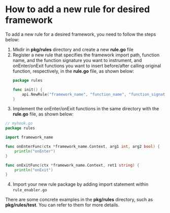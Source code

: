 # How to add a new rule for desired framework
To add a new rule for a desired framework, you need to follow the steps below:

1. Mkdir in **pkg/rules** directory and create a new **rule.go** file
2. Register a new rule that specifies the framework import path, function
    name, and the function signature you want to instrument, and onEnter/onExit
    functions you want to insert before/after calling original function, respectively, in the **rule.go** file, as shown below:
    ```go
    package rules

    func init() {
        api.NewRule("framework_name", "function_name", "function_signature", "onEnterFunc", "onExitFunc").Register()
    }
    ```
3. Implement the onEnter/onExit functions in the same directory with the **rule.go** file, as shown below:
```go
// myhook.go
package rules

import framework_name

func onEnterFunc(ctx *framework_name.Context, arg1 int, arg2 bool) {
    println("onEnter")
}

func onExitFunc(ctx *framework_name.Context, ret1 string) {
    println("onExit")
}
```
4. Import your new rule package by adding import statement within `rule_enabler.go`

There are some concrete examples in the **pkg/rules** directory, such as **pkg/rules/test**. You can refer to them for more details.